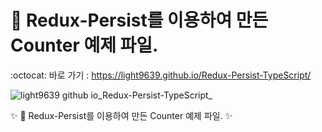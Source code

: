 # 💾 Redux-Persist를 이용하여 만든 Counter 예제 파일.
:octocat: 바로 가기 : https://light9639.github.io/Redux-Persist-TypeScript/

![light9639 github io_Redux-Persist-TypeScript_](https://user-images.githubusercontent.com/95972251/230108530-890a8168-553a-444e-b2c6-1ba27d9ae27f.png)

:sparkles: 💾 Redux-Persist를 이용하여 만든 Counter 예제 파일. :sparkles:
